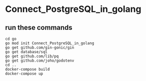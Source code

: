 # Connect_PostgreSQL_in_golang

## run these commands
```
cd go
go mod init Connect_PostgreSQL_in_golang
go get github.com/gin-gonic/gin
go get database/sql
go get github.com/lib/pq
go get github.com/joho/godotenv
cd ..
docker-compose build
docker-compose up
```